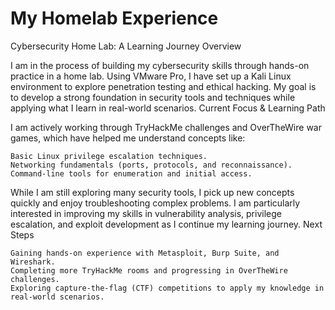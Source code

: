 <h1>My Homelab Experience</h1>

Cybersecurity Home Lab: A Learning Journey
Overview

I am in the process of building my cybersecurity skills through hands-on practice in a home lab. Using VMware Pro, I have set up a Kali Linux environment to explore penetration testing and ethical hacking. My goal is to develop a strong foundation in security tools and techniques while applying what I learn in real-world scenarios.
Current Focus & Learning Path

I am actively working through TryHackMe challenges and OverTheWire war games, which have helped me understand concepts like:

    Basic Linux privilege escalation techniques.
    Networking fundamentals (ports, protocols, and reconnaissance).
    Command-line tools for enumeration and initial access.

While I am still exploring many security tools, I pick up new concepts quickly and enjoy troubleshooting complex problems. I am particularly interested in improving my skills in vulnerability analysis, privilege escalation, and exploit development as I continue my learning journey.
Next Steps

    Gaining hands-on experience with Metasploit, Burp Suite, and Wireshark.
    Completing more TryHackMe rooms and progressing in OverTheWire challenges.
    Exploring capture-the-flag (CTF) competitions to apply my knowledge in real-world scenarios.
